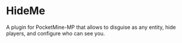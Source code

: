 HideMe
======

A plugin for PocketMine-MP that allows to disguise as any entity, hide players, and configure who can see you.

